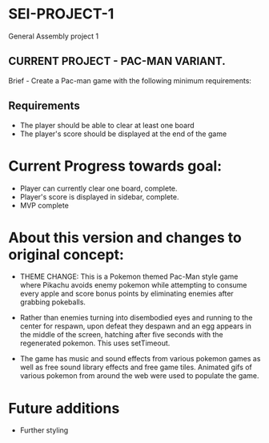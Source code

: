 # SEI-PROJECT-1
General Assembly project 1

CURRENT PROJECT - PAC-MAN VARIANT.
----------------------------------

Brief - Create a Pac-man game with the following minimum requirements: 
## Requirements

* The player should be able to clear at least one board
* The player's score should be displayed at the end of the game

# Current Progress towards goal:

* Player can currently clear one board, complete.
* Player's score is displayed in sidebar, complete.
* MVP complete


# About this version and changes to original concept:

* THEME CHANGE: This is a Pokemon themed Pac-Man style game where Pikachu avoids enemy pokemon while attempting to consume every apple and score bonus points by eliminating enemies after grabbing pokeballs. 

* Rather than enemies turning into disembodied eyes and running to the center for respawn, upon defeat they despawn and an egg appears in the middle of the screen, hatching after five seconds with the regenerated pokemon. This uses setTimeout.

* The game has music and sound effects from various pokemon games as well as free sound library effects and free game tiles. Animated gifs of various pokemon from around the web were used to populate the game.

# Future additions

* Further styling  